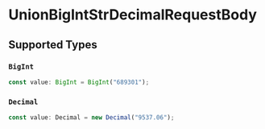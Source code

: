 # UnionBigIntStrDecimalRequestBody


## Supported Types

### `BigInt`

```typescript
const value: BigInt = BigInt("689301");
```

### `Decimal`

```typescript
const value: Decimal = new Decimal("9537.06");
```

